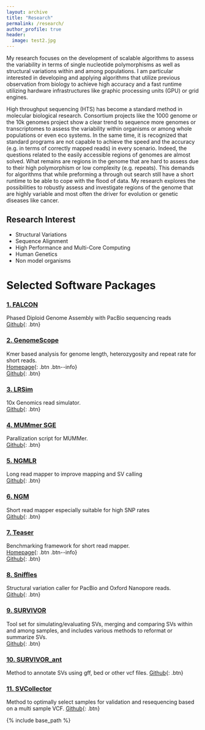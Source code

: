 ```yaml
---
layout: archive
title: "Research"
permalink: /research/
author_profile: true
header:
  image: test2.jpg
---
```



My research focuses on the development of scalable algorithms to assess the variability in terms of single nucleotide polymorphisms as well as structural variations within and among populations. I am particular interested in developing and applying algorithms that utilize previous observation from biology to achieve high accuracy and a fast runtime utilizing hardware infrastructures like graphic processing units (GPU) or grid engines. 

High throughput sequencing (HTS) has become a standard method in molecular biological research.  Consortium projects like the 1000 genome or the 10k genomes project show a clear trend to sequence more genomes or transcriptomes to assess the variability within organisms or among whole populations or even eco systems. In the same time, it is recognized that standard programs are not capable to achieve the speed and the accuracy (e.g. in terms of correctly mapped reads) in every scenario. Indeed, the questions related to the easily accessible regions of genomes are almost solved. What remains are regions in the genome that are hard to assess due to their high polymorphism or low complexity (e.g. repeats).  This demands for algorithms that while preforming a through out search still have a short runtime to be able to cope with the flood of data. My research explores the possibilities to robustly assess and investigate regions of the genome that are highly variable and most often the driver for evolution or genetic diseases like cancer. 


## Research Interest
 * Structural Variations
 * Sequence Alignment
 * High Performance and Multi-Core Computing
 * Human Genetics
 * Non model organisms


# Selected Software Packages


### [1. FALCON](https://github.com/PacificBiosciences/FALCON)
  Phased Diploid Genome Assembly with PacBio sequencing reads  
  [Github](https://github.com/PacificBiosciences/FALCON){: .btn}

### [2. GenomeScope](https://github.com/schatzlab/genomescope)   
  Kmer based analysis for genome length, heterozygosity and repeat rate for short reads.  
  [Homepage](http://qb.cshl.edu/genomescope/){: .btn .btn--info}  
  [Github](https://github.com/schatzlab/genomescope){: .btn} 

### [3. LRSim](https://github.com/aquaskyline/LRSIM) 
  10x Genomics read simulator.  
  [Github](https://github.com/aquaskyline/LRSIM){: .btn} 

### [4. MUMmer SGE](https://github.com/fritzsedlazeck/sge_mummer) 
  Parallization script for MUMMer.  
  [Github](https://github.com/fritzsedlazeck/sge_mummer){: .btn} 

### [5. NGMLR](https://github.com/philres/ngmlr) 
  Long read mapper to improve mapping and SV calling   
  [Github](https://github.com/philres/ngmlr){: .btn} 

### [6. NGM](https://github.com/Cibiv/NextGenMap) 
  Short read mapper especially suitable for high SNP rates  
  [Github](https://github.com/Cibiv/NextGenMap){: .btn} 

### [7. Teaser](http://teaser.cibiv.univie.ac.at/) 
  Benchmarking framework for short read mapper.  
  [Homepage](http://teaser.cibiv.univie.ac.at/){: .btn .btn--info}    
  [Github](https://github.com/cibiv/teaser/){: .btn} 

### [8. Sniffles](https://github.com/fritzsedlazeck/Sniffles) 
  Structural variation caller for PacBio and Oxford Nanopore reads.  
  [Github](https://github.com/fritzsedlazeck/Sniffles){: .btn} 

### [9. SURVIVOR](https://github.com/fritzsedlazeck/SURVIVOR) 
  Tool set for simulating/evaluating SVs, merging and comparing SVs within and among samples, and includes various methods to reformat or summarize SVs.  
  [Github](https://github.com/fritzsedlazeck/SURVIVOR){: .btn}

### [10. SURVIVOR_ant](https://github.com/fritzsedlazeck/SURVIVOR_ant) 
  Method to annotate SVs using gff, bed or other vcf files.
  [Github](https://github.com/fritzsedlazeck/SURVIVOR_ant){: .btn}

### [11. SVCollector](https://github.com/fritzsedlazeck/SVCollector) 
  Method to optimally select samples for validation and resequencing based on a multi sample VCF.
  [Github](https://github.com/fritzsedlazeck/SVCollector){: .btn}

{% include base_path %}
